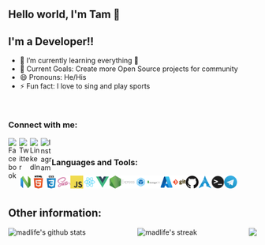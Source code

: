 ## Hello world, I'm Tam 👋

## I'm a Developer!!

- 🌱 I’m currently learning everything 🤣
- 🥅 Current Goals: Create more Open Source projects for community
- 😄 Pronouns: He/His
- ⚡ Fun fact: I love to sing and play sports

<br />

### Connect with me:

[<img align="left" alt="Facebook" width="22px" src="https://cdn.jsdelivr.net/npm/simple-icons@v3/icons/facebook.svg" />][facebook]
[<img align="left" alt="Twitter" width="22px" src="https://cdn.jsdelivr.net/npm/simple-icons@v3/icons/twitter.svg" />][twitter]
[<img align="left" alt="LinkedIn" width="22px" src="https://cdn.jsdelivr.net/npm/simple-icons@v3/icons/linkedin.svg" />][linkedin]
[<img align="left" alt="Instagram" width="22px" src="https://cdn.jsdelivr.net/npm/simple-icons@v3/icons/instagram.svg" />][instagram]

<br />

### Languages and Tools:

[<img align="left" alt="Neovim" width="26px" src="https://raw.githubusercontent.com/github/explore/main/topics/neovim/neovim.png" />][github]
[<img align="left" alt="HTML5" width="26px" src="https://raw.githubusercontent.com/github/explore/main/topics/html/html.png" />][github]
[<img align="left" alt="CSS3" width="26px" src="https://raw.githubusercontent.com/github/explore/main/topics/css/css.png" />][github]
[<img align="left" alt="Sass" width="26px" src="https://raw.githubusercontent.com/github/explore/main/topics/sass/sass.png" />][github]
[<img align="left" alt="JavaScript" width="26px" src="https://raw.githubusercontent.com/github/explore/main/topics/javascript/javascript.png" />][github]
[<img align="left" alt="React" width="26px" src="https://raw.githubusercontent.com/github/explore/main/topics/react/react.png" />][github]
[<img align="left" alt="Vue" width="26px" src="https://raw.githubusercontent.com/github/explore/main/topics/vue/vue.png" />][github]
[<img align="left" alt="Node.js" width="26px" src="https://raw.githubusercontent.com/github/explore/main/topics/nodejs/nodejs.png" />][github]
[<img align="left" alt="ExpressJS" width="26px" src="https://raw.githubusercontent.com/github/explore/main/topics/express/express.png" />][github]
[<img align="left" alt="Webpack" width="26px" src="https://raw.githubusercontent.com/github/explore/main/topics/webpack/webpack.png" />][github]
[<img align="left" alt="MongoDB" width="26px" src="https://raw.githubusercontent.com/github/explore/main/topics/mongodb/mongodb.png" />][github]
[<img align="left" alt="Azure" width="26px" src="https://raw.githubusercontent.com/github/explore/main/topics/azure/azure.png" />][github]
[<img align="left" alt="Git" width="26px" src="https://raw.githubusercontent.com/github/explore/main/topics/git/git.png" />][github]
[<img align="left" alt="GitHub" width="26px" src="https://raw.githubusercontent.com/github/explore/main/topics/github/github.png" />][github]
[<img align="left" alt="ArchLinux" width="26px" src="https://raw.githubusercontent.com/github/explore/main/topics/archlinux/archlinux.png" />][github]
[<img align="left" alt="Terminal" width="26px" src="https://raw.githubusercontent.com/github/explore/main/topics/terminal/terminal.png" />][github]
[<img align="left" alt="Telegram" width="26px" src="https://raw.githubusercontent.com/github/explore/main/topics/telegram/telegram.png" />][github]

<br />
<br />

## Other information:

<p align="center">
  <a href="https://github.com/TamTH-Dev">
    <img align="left" src="https://github-readme-stats.vercel.app/api?username=TamTH-Dev&show_icons=true&count_private=true&theme=react&hide_border=true&bg_color=0D1117" alt="madlife's github stats"/>
  </a>
  <a href="https://github.com/TamTH-Dev">
    <img align="right" src="https://github-readme-stats.vercel.app/api/top-langs/?username=TamTH-Dev&langs_count=8&count_private=true&layout=compact&theme=react&hide_border=true&bg_color=0D1117" />
  </a>
</p>
<p align="center">
  <img title="🔥 Get streak stats for your profile at git.io/streak-stats" alt="madlife's streak" src="https://github-readme-streak-stats.herokuapp.com/?user=TamTH-Dev&theme=black-ice&hide_border=true&stroke=0000&background=060A0CD0"/>
</p>


[facebook]: https://www.facebook.com/profile.php?id=100005755451639
[twitter]: https://twitter.com/Madlife48902037
[linkedin]: https://www.linkedin.com/in/tam-tran-11a6ba1a1
[instagram]: https://www.instagram.com/madlife_th
[github]: https://github.com/TamTH-Dev 
